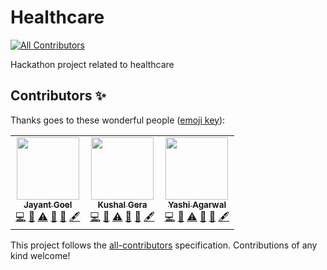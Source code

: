 # Healthcare
<!-- ALL-CONTRIBUTORS-BADGE:START - Do not remove or modify this section -->
[![All Contributors](https://img.shields.io/badge/all_contributors-3-orange.svg?style=flat-square)](#contributors-)
<!-- ALL-CONTRIBUTORS-BADGE:END -->
Hackathon project related to healthcare

## Contributors ✨

Thanks goes to these wonderful people ([emoji key](https://allcontributors.org/docs/en/emoji-key)):

<!-- ALL-CONTRIBUTORS-LIST:START - Do not remove or modify this section -->
<!-- prettier-ignore-start -->
<!-- markdownlint-disable -->
<table>
  <tr>
    <td align="center"><a href="http://JayantGoel001.github.io"><img src="https://avatars.githubusercontent.com/u/54479676?v=4?s=100" width="100px;" alt=""/><br /><sub><b>Jayant Goel</b></sub></a><br /><a href="https://github.com/JayantGoel001/Healthcare-master/commits?author=JayantGoel001" title="Code">💻</a> <a href="#ideas-JayantGoel001" title="Ideas, Planning, & Feedback">🤔</a> <a href="https://github.com/JayantGoel001/Healthcare-master/commits?author=JayantGoel001" title="Tests">⚠️</a> <a href="#maintenance-JayantGoel001" title="Maintenance">🚧</a> <a href="https://github.com/JayantGoel001/Healthcare-master/commits?author=JayantGoel001" title="Documentation">📖</a> <a href="#content-JayantGoel001" title="Content">🖋</a></td>
    <td align="center"><a href="https://github.com/Kushal-Gera"><img src="https://avatars.githubusercontent.com/u/53964520?v=4?s=100" width="100px;" alt=""/><br /><sub><b>Kushal Gera</b></sub></a><br /><a href="https://github.com/JayantGoel001/Healthcare-master/commits?author=Kushal-Gera" title="Code">💻</a> <a href="#ideas-Kushal-Gera" title="Ideas, Planning, & Feedback">🤔</a> <a href="https://github.com/JayantGoel001/Healthcare-master/commits?author=Kushal-Gera" title="Tests">⚠️</a> <a href="#maintenance-Kushal-Gera" title="Maintenance">🚧</a> <a href="https://github.com/JayantGoel001/Healthcare-master/commits?author=Kushal-Gera" title="Documentation">📖</a> <a href="#content-Kushal-Gera" title="Content">🖋</a></td>
    <td align="center"><a href="https://yashi12.github.io"><img src="https://avatars.githubusercontent.com/u/46988943?v=4?s=100" width="100px;" alt=""/><br /><sub><b>Yashi Agarwal</b></sub></a><br /><a href="https://github.com/JayantGoel001/Healthcare-master/commits?author=yashi12" title="Code">💻</a> <a href="#ideas-yashi12" title="Ideas, Planning, & Feedback">🤔</a> <a href="https://github.com/JayantGoel001/Healthcare-master/commits?author=yashi12" title="Tests">⚠️</a> <a href="#maintenance-yashi12" title="Maintenance">🚧</a> <a href="https://github.com/JayantGoel001/Healthcare-master/commits?author=yashi12" title="Documentation">📖</a> <a href="#content-yashi12" title="Content">🖋</a></td>
  </tr>
</table>

<!-- markdownlint-restore -->
<!-- prettier-ignore-end -->

<!-- ALL-CONTRIBUTORS-LIST:END -->

This project follows the [all-contributors](https://github.com/all-contributors/all-contributors) specification. Contributions of any kind welcome!